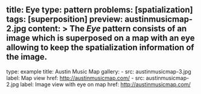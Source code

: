 title: Eye
type: pattern
problems: [spatialization]
tags: [superposition]
preview: austinmusicmap-2.jpg
content: >
    The _Eye_ pattern consists of an image which is superposed on a map with an eye allowing to keep the spatialization information of the image. 
---
type: example
title: Austin Music Map
gallery: 
    - src: austinmusicmap-3.jpg
      label: Map view 
      href: http://austinmusicmap.com/
    - src: austinmusicmap-2.jpg
      label: Image view with eye on map 
      href: http://austinmusicmap.com/

